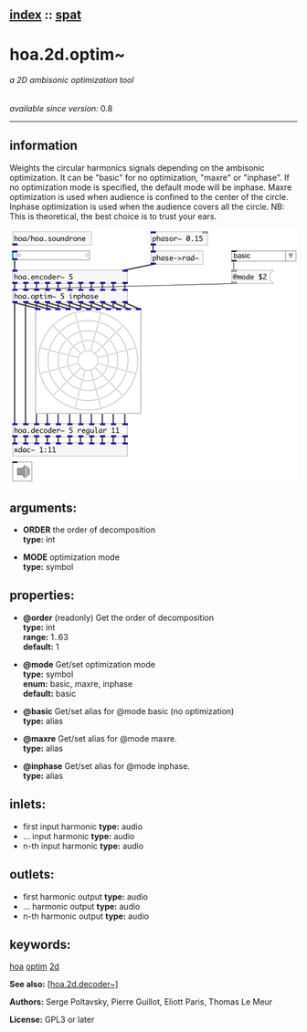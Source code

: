 [index](index.html) :: [spat](category_spat.html)
---

# hoa.2d.optim~

###### a 2D ambisonic optimization tool

*available since version:* 0.8

---


## information
Weights the circular harmonics signals depending on the ambisonic optimization. It
            can be &#34;basic&#34; for no optimization, &#34;maxre&#34; or &#34;inphase&#34;.
If no optimization mode is specified, the default mode will be inphase.
Maxre optimization is used when audience is confined to the center of the
            circle.
Inphase optimization is used when the audience covers all the circle.
NB: This is theoretical, the best choice is to trust your ears.



[![example](../examples/img/hoa.2d.optim~.jpg)](../examples/pd/hoa.2d.optim~.pd)



## arguments:

* **ORDER**
the order of decomposition<br>
__type:__ int<br>

* **MODE**
optimization mode<br>
__type:__ symbol<br>





## properties:

* **@order** (readonly)
Get the order of decomposition<br>
__type:__ int<br>
__range:__ 1..63<br>
__default:__ 1<br>

* **@mode** 
Get/set optimization mode<br>
__type:__ symbol<br>
__enum:__ basic, maxre, inphase<br>
__default:__ basic<br>

* **@basic** 
Get/set alias for @mode basic (no optimization)<br>
__type:__ alias<br>

* **@maxre** 
Get/set alias for @mode maxre.<br>
__type:__ alias<br>

* **@inphase** 
Get/set alias for @mode inphase.<br>
__type:__ alias<br>



## inlets:

* first input harmonic 
__type:__ audio<br>
* ... input harmonic 
__type:__ audio<br>
* n-th input harmonic 
__type:__ audio<br>



## outlets:

* first harmonic output
__type:__ audio<br>
* ... harmonic output
__type:__ audio<br>
* n-th harmonic output
__type:__ audio<br>



## keywords:

[hoa](keywords/hoa.html)
[optim](keywords/optim.html)
[2d](keywords/2d.html)



**See also:**
[\[hoa.2d.decoder~\]](hoa.2d.decoder~.html)




**Authors:** Serge Poltavsky, Pierre Guillot, Eliott Paris, Thomas Le Meur




**License:** GPL3 or later





